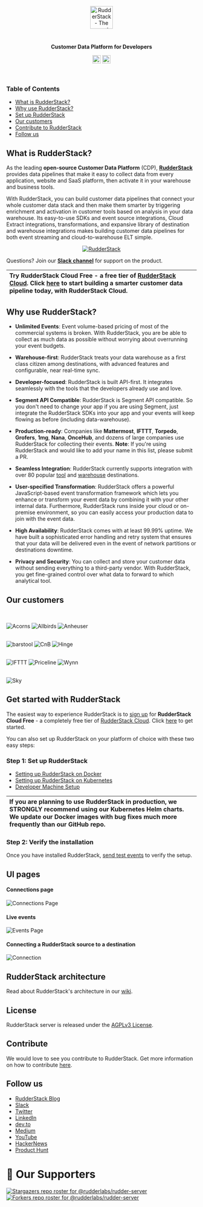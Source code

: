 <p align="center"><a href="https://rudderstack.com"><img src="https://user-images.githubusercontent.com/59817155/121357083-1c571300-c94f-11eb-8cc7-ce6df13855c9.png" alt="RudderStack - The smart customer data pipeline" height="60"/></a></p>
<h1 align="center"></h1>
<p align="center"><b>Customer Data Platform for Developers</b></p>

<p align="center">
	<a href="https://rudderstack.com"><img src="https://codebuild.us-east-1.amazonaws.com/badges?uuid=eyJlbmNyeXB0ZWREYXRhIjoiT01EQkVPc0NBbDJLV2txTURidkRTMTNmWFRZWUY2dEtia3FRVmFXdXhWeUwzaC9aV3dsWWNNT0NwaVZKd1hKTFVMazB2cDQ5UHlaZTgvbFRER3R5SXRvPSIsIml2UGFyYW1ldGVyU3BlYyI6IktJQVMveHIzQnExZVE5b0YiLCJtYXRlcmlhbFNldFNlcmlhbCI6MX0%3D&branch=master" height="22"/></a>
    <a href="https://rudderstack.com"><img src="https://img.shields.io/github/v/release/rudderlabs/rudder-server?color=blue&sort=semver" alt="Release" height="22"/></a>
</p>
<br/>

### Table of Contents

- [What is RudderStack?](https://github.com/rudderlabs/rudder-server#what-is-rudderstack)
- [Why use RudderStack?](https://github.com/rudderlabs/rudder-server#why-use-rudderstack)
- [Set up RudderStack](https://github.com/rudderlabs/rudder-server#get-started-with-rudderstack)
- [Our customers](https://github.com/rudderlabs/rudder-server#our-customers)
- [Contribute to RudderStack](https://github.com/rudderlabs/rudder-server#contribute)
- [Follow us](https://github.com/rudderlabs/rudder-server#follow-us)


## What is RudderStack?

As the leading **open-source Customer Data Platform** (CDP), [**RudderStack**](https://rudderstack.com/) provides data pipelines that make it easy to collect data from every application, website and SaaS platform, then activate it in your warehouse and business tools.

With RudderStack, you can build customer data pipelines that connect your whole customer data stack and then make them smarter by triggering enrichment and activation in customer tools based on analysis in your data warehouse. Its easy-to-use SDKs and event source integrations, Cloud Extract integrations, transformations, and expansive library of destination and warehouse integrations makes building customer data pipelines for both event streaming and cloud-to-warehouse ELT simple.

<p align="center">
<a href="https://rudderstack.com"><img src="https://user-images.githubusercontent.com/59817155/121468374-4ef91e00-c9d8-11eb-8611-28bea18f609d.gif" alt="RudderStack"></a></p>


Questions? Join our [**Slack channel**](https://resources.rudderstack.com/join-rudderstack-slack) for support on the product.

| Try **RudderStack Cloud Free** - a free tier of [RudderStack Cloud](https://resources.rudderstack.com/rudderstack-cloud). Click [here](https://app.rudderlabs.com/signup?type=freetrial) to start building a smarter customer data pipeline today, with RudderStack Cloud. |
|:------|

## Why use RudderStack?

- **Unlimited Events**: Event volume-based pricing of most of the commercial systems is broken. With RudderStack, you are be able to collect as much data as possible without worrying about overrunning your event budgets.

- **Warehouse-first**: RudderStack treats your data warehouse as a first class citizen among destinations, with advanced features and configurable, near real-time sync.

- **Developer-focused**: RudderStack is built API-first. It integrates seamlessly with the tools that the developers already use and love.

- **Segment API Compatible**: RudderStack is Segment API compatible. So you don't need to change your app if you are using Segment, just integrate the RudderStack SDKs into your app and your events will keep flowing as before (including data-warehouse).

- **Production-ready**: Companies like **Mattermost**, **IFTTT**, **Torpedo**, **Grofers**, **1mg**, **Nana**, **OnceHub**,  and dozens of large companies use RudderStack for collecting their events. **Note**: If you're using RudderStack and would like to add your name in this list, please submit a PR.

- **Seamless Integration**: RudderStack currently supports integration with over 80 popular [tool](https://docs.rudderstack.com/destinations-guides) and [warehouse](https://docs.rudderstack.com/data-warehouse-integration-guides) destinations.

- **User-specified Transformation**: RudderStack offers a powerful JavaScript-based event transformation framework which lets you enhance or transform your event data by combining it with your other internal data. Furthermore, RudderStack runs inside your cloud or on-premise environment, so you can easily access your production data to join with the event data.

- **High Availability**: RudderStack comes with at least 99.99% uptime. We have built a sophisticated error handling and retry system that ensures that your data will be delivered even in the event of network partitions or destinations downtime.

- **Privacy and Security**: You can collect and store your customer data without sending everything to a third-party vendor. With RudderStack, you get fine-grained control over what data to forward to which analytical tool.

## Our customers

<br>

![Acorns](https://user-images.githubusercontent.com/59817155/123588995-37a69700-d806-11eb-8f01-f7b361833927.png) ![Allbirds](https://user-images.githubusercontent.com/59817155/123588998-38d7c400-d806-11eb-9161-45a1ff37e66d.png) ![Anheuser](https://user-images.githubusercontent.com/59817155/123589001-39705a80-d806-11eb-972e-c2f1c62cbdf2.png) 
<br>
<br>


![barstool](https://user-images.githubusercontent.com/59817155/123589005-3a08f100-d806-11eb-9d70-2992199add60.png) ![CnB](https://user-images.githubusercontent.com/59817155/123589006-3aa18780-d806-11eb-8d65-eba940bf8b7f.png) ![Hinge](https://user-images.githubusercontent.com/59817155/123589007-3b3a1e00-d806-11eb-93a4-cbdcf4fe48ac.png) 
<br>
<br>

![IFTTT](https://user-images.githubusercontent.com/59817155/123589009-3b3a1e00-d806-11eb-9317-c162aacfb0a5.png) ![Priceline](https://user-images.githubusercontent.com/59817155/123589010-3bd2b480-d806-11eb-9fc7-09194f28d252.png) ![Wynn](https://user-images.githubusercontent.com/59817155/123589013-3c6b4b00-d806-11eb-9cf7-b0db9e22fc4b.png)
<br>
<br>

![Sky](https://user-images.githubusercontent.com/59817155/123589012-3c6b4b00-d806-11eb-9a63-4859ad15a5da.png) 


## Get started with RudderStack

The easiest way to experience RudderStack is to [sign up](https://app.rudderlabs.com/signup?type=freetrial) for **RudderStack Cloud Free** - a completely free tier of [RudderStack Cloud](https://resources.rudderstack.com/rudderstack-cloud). Click [here](https://app.rudderlabs.com/signup?type=freetrial) to get started.

You can also set up RudderStack on your platform of choice with these two easy steps:

### Step 1: Set up RudderStack

- [Setting up RudderStack on Docker](https://docs.rudderstack.com/get-started/installing-and-setting-up-rudderstack/docker)
- [Setting up RudderStack on Kubernetes](https://docs.rudderstack.com/get-started/installing-and-setting-up-rudderstack/kubernetes)
- [Developer Machine Setup](https://docs.rudderstack.com/installing-and-setting-up-rudderstack/developer-machine-setup)

| If you are planning to use RudderStack in production, we STRONGLY recommend using our Kubernetes Helm charts. We update our Docker images with bug fixes much more frequently than our GitHub repo. |
|:------|

### Step 2: Verify the installation

Once you have installed RudderStack, [send test events](https://docs.rudderstack.com/get-started/installing-and-setting-up-rudderstack#sending-test-events-to-verify-the-installation) to verify the setup.

## UI pages

#### Connections page

![Connections Page](https://user-images.githubusercontent.com/59817155/113102943-489e3700-921c-11eb-87c0-d4b6f9e3270c.png)

#### Live events

![Events Page](https://user-images.githubusercontent.com/59817155/113098485-25708900-9216-11eb-8f61-2b0a4443afe1.JPG)

#### Connecting a RudderStack source to a destination

![Connection](https://user-images.githubusercontent.com/59817155/113098528-35886880-9216-11eb-97e9-6575bca23ae6.gif)

## RudderStack architecture

Read about RudderStack's architecture in our [wiki](https://github.com/rudderlabs/rudder-server/wiki/RudderStack's-Architecture).

## License

RudderStack server is released under the [AGPLv3 License][agplv3_license].

## Contribute

We would love to see you contribute to RudderStack. Get more information on how to contribute [here](CONTRIBUTING.md).

## Follow us

- [RudderStack Blog][rudderstack-blog]
- [Slack][slack]
- [Twitter][twitter]
- [LinkedIn][linkedin]
- [dev.to][devto]
- [Medium][medium]
- [YouTube][youtube]
- [HackerNews][hackernews]
- [Product Hunt][producthunt]

# :clap:  Our Supporters
[![Stargazers repo roster for @rudderlabs/rudder-server](https://reporoster.com/stars/rudderlabs/rudder-server)](https://github.com/rudderlabs/rudder-server/stargazers)
[![Forkers repo roster for @rudderlabs/rudder-server](https://reporoster.com/forks/rudderlabs/rudder-server)](https://github.com/rudderlabs/rudder-server/network/members)

<!----variables---->

[build status]: https://codebuild.us-east-1.amazonaws.com/badges?uuid=eyJlbmNyeXB0ZWREYXRhIjoiT01EQkVPc0NBbDJLV2txTURidkRTMTNmWFRZWUY2dEtia3FRVmFXdXhWeUwzaC9aV3dsWWNNT0NwaVZKd1hKTFVMazB2cDQ5UHlaZTgvbFRER3R5SXRvPSIsIml2UGFyYW1ldGVyU3BlYyI6IktJQVMveHIzQnExZVE5b0YiLCJtYXRlcmlhbFNldFNlcmlhbCI6MX0%3D&branch=master
[release]: https://img.shields.io/github/v/release/rudderlabs/rudder-server?color=blue&sort=semver
[docs]: https://docs.rudderstack.com/
[slack]: https://resources.rudderstack.com/join-rudderstack-slack
[twitter]: https://twitter.com/rudderstack
[linkedin]: https://www.linkedin.com/company/rudderlabs/
[devto]: https://dev.to/rudderstack
[medium]: https://rudderstack.medium.com/
[youtube]: https://www.youtube.com/channel/UCgV-B77bV_-LOmKYHw8jvBw
[rudderstack-blog]: https://rudderstack.com/blog/
[hackernews]: https://news.ycombinator.com/item?id=21081756
[producthunt]: https://www.producthunt.com/posts/rudderstack
[go-report-card]: https://go-report-card.com/report/github.com/rudderlabs/rudder-server
[go-report-card-badge]: https://go-report-card.com/badge/github.com/rudderlabs/rudder-server
[ssh]: https://help.github.com/en/articles/which-remote-url-should-i-use#cloning-with-ssh-urls
[dashboard]: https://app.rudderstack.com
[dashboard-on]: https://app.rudderstack.com/signup?type=freetrial
[dashboard-intro]: https://app.rudderstack.com/signup?type=freetrial&utm_source=github&utm_medium=rdr-srv&utm_campaign=hosted&utm_content=intro
[dashboard-setup]: https://app.rudderstack.com/signup?type=freetrial&utm_source=github&utm_medium=rdr-srv&utm_campaign=hosted&utm_content=setup-instructions
[dashboard-docker]: https://app.rudderstack.com/signup?utm_source=github&utm_medium=rdr-srv&utm_campaign=selfhosted&utm_content=docker
[dashboard-k8s]: https://app.rudderstack.com/signup?utm_source=github&utm_medium=rdr-srv&utm_campaign=selfhosted&utm_content=k8s
[dashboard-native]: https://app.rudderstack.com/signup?utm_source=github&utm_medium=rdr-srv&utm_campaign=selfhosted&utm_content=native
[agplv3_license]: https://www.gnu.org/licenses/agpl-3.0-standalone.html
[sspl_license]: https://www.mongodb.com/licensing/server-side-public-license
[helm-scripts-git-repo]: https://github.com/rudderlabs/rudderstack-helm
[terraform-scripts-git-repo]: https://github.com/rudderlabs/rudder-terraform
[golang]: https://golang.org/dl/
[node]: https://nodejs.org/en/download/
[rudder-sdk-js-git-repo]: https://github.com/rudderlabs/rudder-sdk-js
[rudder-sdk-android-git-repo]: https://github.com/rudderlabs/rudder-sdk-android
[rudder-sdk-ios-git-repo]: https://github.com/rudderlabs/rudder-sdk-ios
[config-generator]: https://github.com/rudderlabs/config-generator
[config-generator-section]: https://github.com/rudderlabs/rudder-server/blob/master/README.md#rudderstack-config-generator
[rudder-logo]: https://repository-images.githubusercontent.com/197743848/b352c900-dbc8-11e9-9d45-4deb9274101f
[rudder-server-releases]: https://github.com/rudderlabs/rudder-server/releases
[rudder-transformer-releases]: https://github.com/rudderlabs/rudder-transformer/releases
[rudder-server-sample-env]: https://github.com/rudderlabs/rudder-server/blob/master/config/sample.env
[rudder-docker-yml]: https://github.com/rudderlabs/rudder-server/blob/master/rudder-docker.yml
